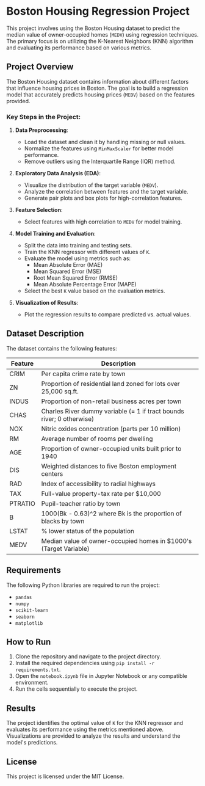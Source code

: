 # Boston Housing Regression Project

This project involves using the Boston Housing dataset to predict the median value of owner-occupied homes (`MEDV`) using regression techniques. The primary focus is on utilizing the K-Nearest Neighbors (KNN) algorithm and evaluating its performance based on various metrics.

## Project Overview

The Boston Housing dataset contains information about different factors that influence housing prices in Boston. The goal is to build a regression model that accurately predicts housing prices (`MEDV`) based on the features provided.

### Key Steps in the Project:
1. **Data Preprocessing**:
   - Load the dataset and clean it by handling missing or null values.
   - Normalize the features using `MinMaxScaler` for better model performance.
   - Remove outliers using the Interquartile Range (IQR) method.

2. **Exploratory Data Analysis (EDA)**:
   - Visualize the distribution of the target variable (`MEDV`).
   - Analyze the correlation between features and the target variable.
   - Generate pair plots and box plots for high-correlation features.

3. **Feature Selection**:
   - Select features with high correlation to `MEDV` for model training.

4. **Model Training and Evaluation**:
   - Split the data into training and testing sets.
   - Train the KNN regressor with different values of `K`.
   - Evaluate the model using metrics such as:
     - Mean Absolute Error (MAE)
     - Mean Squared Error (MSE)
     - Root Mean Squared Error (RMSE)
     - Mean Absolute Percentage Error (MAPE)
   - Select the best `K` value based on the evaluation metrics.

5. **Visualization of Results**:
   - Plot the regression results to compare predicted vs. actual values.

## Dataset Description

The dataset contains the following features:

| Feature   | Description                                                                 |
|-----------|-----------------------------------------------------------------------------|
| CRIM      | Per capita crime rate by town                                              |
| ZN        | Proportion of residential land zoned for lots over 25,000 sq.ft.           |
| INDUS     | Proportion of non-retail business acres per town                           |
| CHAS      | Charles River dummy variable (= 1 if tract bounds river; 0 otherwise)      |
| NOX       | Nitric oxides concentration (parts per 10 million)                         |
| RM        | Average number of rooms per dwelling                                       |
| AGE       | Proportion of owner-occupied units built prior to 1940                     |
| DIS       | Weighted distances to five Boston employment centers                       |
| RAD       | Index of accessibility to radial highways                                  |
| TAX       | Full-value property-tax rate per $10,000                                   |
| PTRATIO   | Pupil-teacher ratio by town                                                |
| B         | 1000(Bk - 0.63)^2 where Bk is the proportion of blacks by town             |
| LSTAT     | % lower status of the population                                           |
| MEDV      | Median value of owner-occupied homes in $1000's (Target Variable)          |

## Requirements

The following Python libraries are required to run the project:
- `pandas`
- `numpy`
- `scikit-learn`
- `seaborn`
- `matplotlib`

## How to Run

1. Clone the repository and navigate to the project directory.
2. Install the required dependencies using `pip install -r requirements.txt`.
3. Open the `notebook.ipynb` file in Jupyter Notebook or any compatible environment.
4. Run the cells sequentially to execute the project.

## Results

The project identifies the optimal value of `K` for the KNN regressor and evaluates its performance using the metrics mentioned above. Visualizations are provided to analyze the results and understand the model's predictions.

## License

This project is licensed under the MIT License.